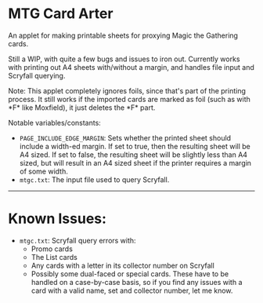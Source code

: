 # MTG Card Arter
An applet for making printable sheets for proxying Magic the Gathering cards.

Still a WIP, with quite a few bugs and issues to iron out.
Currently works with printing out A4 sheets with/without a margin, and handles file input and Scryfall querying.

Note: This applet completely ignores foils, since that's part of the printing process. It still works if the imported cards are marked as foil (such as with \*F\* like Moxfield), it just deletes the \*F\* part.

Notable variables/constants:

- `PAGE_INCLUDE_EDGE_MARGIN`: Sets whether the printed sheet should include a width-ed margin. If set to true, then the resulting sheet will be A4 sized. If set to false, the resulting sheet will be slightly less than A4 sized, but will result in an A4 sized sheet if the printer requires a margin of some width.
- `mtgc.txt`: The input file used to query Scryfall.
***
# Known Issues:
- `mtgc.txt`: Scryfall query errors with:
  - Promo cards
  - The List cards
  - Any cards with a letter in its collector number on Scryfall
  - Possibly some dual-faced or special cards. These have to be handled on a case-by-case basis, so if you find any issues with a card with a valid name, set and collector number, let me know.
